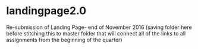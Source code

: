 # landingpage2.0
Re-submission of Landing Page- end of November 2016 (saving folder here before stitching this to master folder that will connect all of the links to all assignments from the beginning of the quarter)
